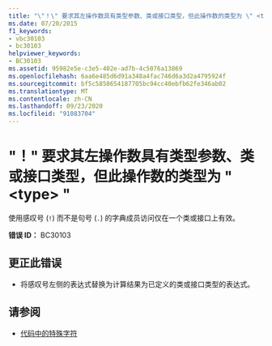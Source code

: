 ```yaml
---
title: "\"！\" 要求其左操作数具有类型参数、类或接口类型，但此操作数的类型为 \" <type> \""
ms.date: 07/20/2015
f1_keywords:
- vbc30103
- bc30103
helpviewer_keywords:
- BC30103
ms.assetid: 95982e5e-c3e5-402e-ad7b-4c5076a13869
ms.openlocfilehash: 6aa6e485d6d91a348a4fac746d6a3d2a4795924f
ms.sourcegitcommit: bf5c5850654187705bc94cc40ebfb62fe346ab02
ms.translationtype: MT
ms.contentlocale: zh-CN
ms.lasthandoff: 09/23/2020
ms.locfileid: "91083704"
---
```

# <a name="-requires-its-left-operand-to-have-a-type-parameter-class-or-interface-type-but-this-operand-has-the-type-type"></a>"！" 要求其左操作数具有类型参数、类或接口类型，但此操作数的类型为 " \<type> "

使用感叹号 (`!`) 而不是句号 (`.`) 的字典成员访问仅在一个类或接口上有效。  
  
 **错误 ID：** BC30103  
  
## <a name="to-correct-this-error"></a>更正此错误  
  
- 将感叹号左侧的表达式替换为计算结果为已定义的类或接口类型的表达式。  
  
## <a name="see-also"></a>请参阅

- [代码中的特殊字符](../programming-guide/program-structure/special-characters-in-code.md)
